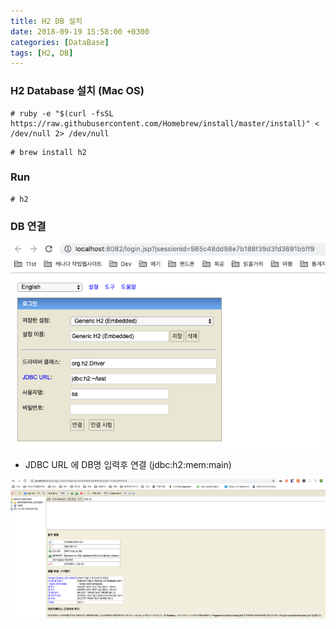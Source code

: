 ```yaml
---
title: H2 DB 설치
date: 2018-09-19 15:58:00 +0300
categories: [DataBase]
tags: [H2, DB]
---
```


### H2 Database 설치 (Mac OS)
```shell
# ruby -e "$(curl -fsSL https://raw.githubusercontent.com/Homebrew/install/master/install)" < /dev/null 2> /dev/null
```
```shell
# brew install h2
```

### Run
```shell
# h2
```

### DB 연결
![](/assets/images/h2db_setting.png)
- JDBC URL 에 DB명 입력후 연결 (jdbc:h2:mem:main)

![](/assets/images/h2db_main.png)